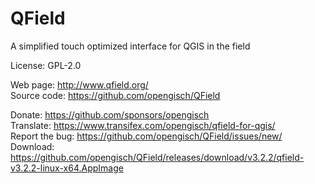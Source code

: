# QField

A simplified touch optimized interface for QGIS in the field

License: GPL-2.0

Web page: http://www.qfield.org/  
Source code: https://github.com/opengisch/QField

Donate: https://github.com/sponsors/opengisch  
Translate: https://www.transifex.com/opengisch/qfield-for-qgis/  
Report the bug: https://github.com/opengisch/QField/issues/new/  
Download: https://github.com/opengisch/QField/releases/download/v3.2.2/qfield-v3.2.2-linux-x64.AppImage
